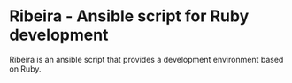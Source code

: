 # Ribeira - Ansible script for Ruby development

Ribeira is an ansible script that provides a development environment based on Ruby.
